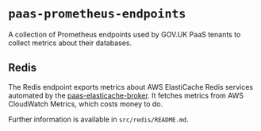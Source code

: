 # `paas-prometheus-endpoints`

A collection of Prometheus endpoints used by GOV.UK PaaS tenants to collect metrics about their databases.

## Redis

The Redis endpoint exports metrics about AWS ElastiCache Redis services automated by the [paas-elasticache-broker](https://github.com/alphagov/paas-elasticache-broker). It fetches metrics from AWS CloudWatch Metrics, which costs money to do.

Further information is available in `src/redis/README.md`.
